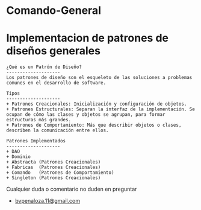 # Comando-General
Implementacion de patrones de diseños generales
==========
    ¿Qué es un Patrón de Diseño?
    --------------------
    Los patrones de diseño son el esqueleto de las soluciones a problemas comunes en el desarrollo de software.

    Tipos 
    --------------------
    + Patrones Creacionales: Inicialización y configuración de objetos.
    + Patrones Estructurales: Separan la interfaz de la implementación. Se ocupan de cómo las clases y objetos se agrupan, para formar estructuras más grandes.
    + Patrones de Comportamiento: Más que describir objetos o clases, describen la comunicación entre ellos.
   
    Patrones Implementados
    --------------------
    + DAO
    + Dominio
    + Abstracta (Patrones Creacionales)
    + Fabricas  (Patrones Creacionales)
    + Comando   (Patrones de Comportamiento)
    + Singleton (Patrones Creacionales)

Cualquier duda o comentario no duden en preguntar 
+ bvpenaloza.11@gmail.com